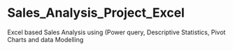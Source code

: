 # Sales_Analysis_Project_Excel
Excel based Sales Analysis using (Power query, Descriptive Statistics, Pivot Charts and data Modelling

